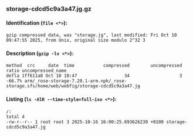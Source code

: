 ### storage-cdcd5c9a3a47.jg.gz
#### Identification (`file <*>`):
```
gzip compressed data, was "storage.jg", last modified: Fri Oct 10 09:47:55 2025, from Unix, original size modulo 2^32 3
```
#### Description (`gzip -lv <*>`):
```
method  crc     date  time           compressed        uncompressed  ratio uncompressed_name
defla 1ff611a8 Oct 10 10:47                  34                   3 -66.7% arm/_rose-storage-7.20.1-arm.npk/_rose-storage.sfs/home/web/webfig/storage-cdcd5c9a3a47.jg
```
#### Listing (`ls -AlR --time-style=full-iso <*>`):
```
/:
total 4
-rw-r--r-- 1 root root 3 2025-10-16 16:00:25.693626230 +0100 storage-cdcd5c9a3a47.jg
```

